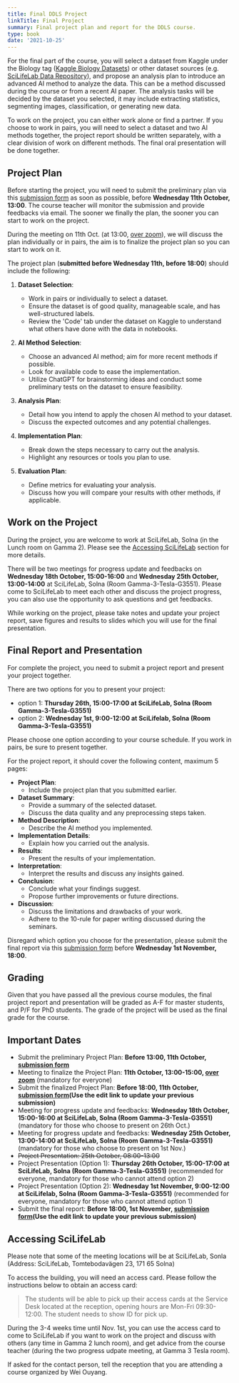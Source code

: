 ```yaml
---
title: Final DDLS Project
linkTitle: Final Project
summary: Final project plan and report for the DDLS course.
type: book
date: '2021-10-25'
---
```

For the final part of the course, you will select a dataset from Kaggle under the Biology tag ([Kaggle Biology Datasets](https://www.kaggle.com/datasets?tags=7100-Biology)) or other dataset sources (e.g. [SciLifeLab Data Repository](https://figshare.scilifelab.se/search?itemTypes=3)), and propose an analysis plan to introduce an advanced AI method to analyze the data. This can be a method discussed during the course or from a recent AI paper. The analysis tasks will be decided by the dataset you selected, it may include extracting statistics, segmenting images, classification, or generating new data.

To work on the project, you can either work alone or find a partner. If you choose to work in pairs, you will need to select a dataset and two AI methods together, the project report should be written separately, with a clear division of work on different methods. The final oral presentation will be done together.

## Project Plan

Before starting the project, you will need to submit the preliminary plan via this [submission form](https://forms.gle/VfdP8Yf7mkFHhdv16) as soon as possible, before **Wednesday 11th October, 13:00**. The course teacher will monitor the submission and provide feedbacks via email. The sooner we finally the plan, the sooner you can start to work on the project.

During the meeting on 11th Oct. (at 13:00, [over zoom]( https://kth-se.zoom.us/j/69812177998)), we will discuss the plan individually or in pairs, the aim is to finalize the project plan so you can start to work on it.

The project plan (**submitted before Wednesday 11th, before 18:00**) should include the following:

1. **Dataset Selection**:
   - Work in pairs or individually to select a dataset.
   - Ensure the dataset is of good quality, manageable scale, and has well-structured labels.
   - Review the 'Code' tab under the dataset on Kaggle to understand what others have done with the data in notebooks.

2. **AI Method Selection**:
   - Choose an advanced AI method; aim for more recent methods if possible.
   - Look for available code to ease the implementation.
   - Utilize ChatGPT for brainstorming ideas and conduct some preliminary tests on the dataset to ensure feasibility.

3. **Analysis Plan**:
   - Detail how you intend to apply the chosen AI method to your dataset.
   - Discuss the expected outcomes and any potential challenges.

4. **Implementation Plan**:
   - Break down the steps necessary to carry out the analysis.
   - Highlight any resources or tools you plan to use.

5. **Evaluation Plan**:
   - Define metrics for evaluating your analysis.
   - Discuss how you will compare your results with other methods, if applicable.

## Work on the Project

During the project, you are welcome to work at SciLifeLab, Solna (in the Lunch room on Gamma 2). Please see the [Accessing SciLifeLab](#accessing-scilifelab) section for more details.

There will be two meetings for progress update and feedbacks on **Wednesday 18th October, 15:00-16:00** and **Wednesday 25th October, 13:00-14:00** at SciLifeLab, Solna (Room Gamma-3-Tesla-G3551). Please come to SciLifeLab to meet each other and discuss the project progress, you can also use the opportunity to ask questions and get feedbacks.

While working on the project, please take notes and update your project report, save figures and results to slides which you will use for the final presentation.

## Final Report and Presentation

For complete the project, you need to submit a project report and present your project together.

There are two options for you to present your project:
 - option 1: **Thursday 26th, 15:00-17:00 at SciLifeLab, Solna (Room Gamma-3-Tesla-G3551)**
 - option 2: **Wednesday 1st, 9:00-12:00 at SciLifelab, Solna (Room Gamma-3-Tesla-G3551)**

Please choose one option according to your course schedule. If you work in pairs, be sure to present together.

For the project report, it should cover the following content, maximum 5 pages:

- **Project Plan**:
  - Include the project plan that you submitted earlier.
- **Dataset Summary**:
  - Provide a summary of the selected dataset.
  - Discuss the data quality and any preprocessing steps taken.
- **Method Description**:
  - Describe the AI method you implemented.
- **Implementation Details**:
  - Explain how you carried out the analysis.
- **Results**:
  - Present the results of your implementation.
- **Interpretation**:
  - Interpret the results and discuss any insights gained.
- **Conclusion**:
  - Conclude what your findings suggest.
  - Propose further improvements or future directions.
- **Discussion**:
  - Discuss the limitations and drawbacks of your work.
  - Adhere to the 10-rule for paper writing discussed during the seminars.

Disregard which option you choose for the presentation, please submit the final report via this [submission form](https://forms.gle/VfdP8Yf7mkFHhdv16) before **Wednesday 1st November, 18:00**.

## Grading

Given that you have passed all the previous course modules, the final project report and presentation will be graded as A-F for master students, and P/F for PhD students. The grade of the project will be used as the final grade for the course.

## Important Dates

- Submit the preliminary Project Plan: **Before 13:00, 11th October, [submission form](https://forms.gle/VfdP8Yf7mkFHhdv16)**
- Meeting to finalize the Project Plan: **11th October, 13:00-15:00, [over zoom](https://kth-se.zoom.us/j/69812177998)** (mandatory for everyone)
- Submit the finalized Project Plan: **Before 18:00, 11th October, [submission form](https://forms.gle/VfdP8Yf7mkFHhdv16)(Use the edit link to update your previous submission)**
- Meeting for progress update and feedbacks: **Wednesday 18th October, 15:00-16:00 at SciLifeLab, Solna (Room Gamma-3-Tesla-G3551)** (mandatory for those who choose to present on 26th Oct.)
- Meeting for progress update and feedbacks: **Wednesday 25th October, 13:00-14:00 at SciLifeLab, Solna (Room Gamma-3-Tesla-G3551)** (mandatory for those who choose to present on 1st Nov.)
- ~~Project Presentation: 25th October, 08:00-13:00~~
- Project Presentation (Option 1): **Thursday 26th October, 15:00-17:00 at SciLifeLab, Solna (Room Gamma-3-Tesla-G3551)** (recommended for everyone, mandatory for those who cannot attend option 2)
- Project Presentation (Option 2): **Wednesday 1st November, 9:00-12:00 at SciLifelab, Solna (Room Gamma-3-Tesla-G3551)** (recommended for everyone, mandatory for those who cannot attend option 1)
- Submit the final report: **Before 18:00, 1st November, [submission form](https://forms.gle/VfdP8Yf7mkFHhdv16)(Use the edit link to update your previous submission)**

## Accessing SciLifeLab

Please note that some of the meeting locations will be at SciLifeLab, Sonla (Address: SciLifeLab, Tomtebodavägen 23, 171 65 Solna)

To access the building, you will need an access card. Please follow the instructions below to obtain an access card:

> The students will be able to pick up their access cards at the Service Desk located at the reception, opening hours are Mon-Fri 09:30-12:00. The student needs to show ID for pick up.

During the 3-4 weeks time until Nov. 1st, you can use the access card to come to SciLifeLab if you want to work on the project and discuss with others (any time in Gamma 2 lunch room), and get advice from the course teacher (during the two progress udpate meeting, at Gamma 3 Tesla room).

If asked for the contact person, tell the reception that you are attending a course organized by Wei Ouyang.
